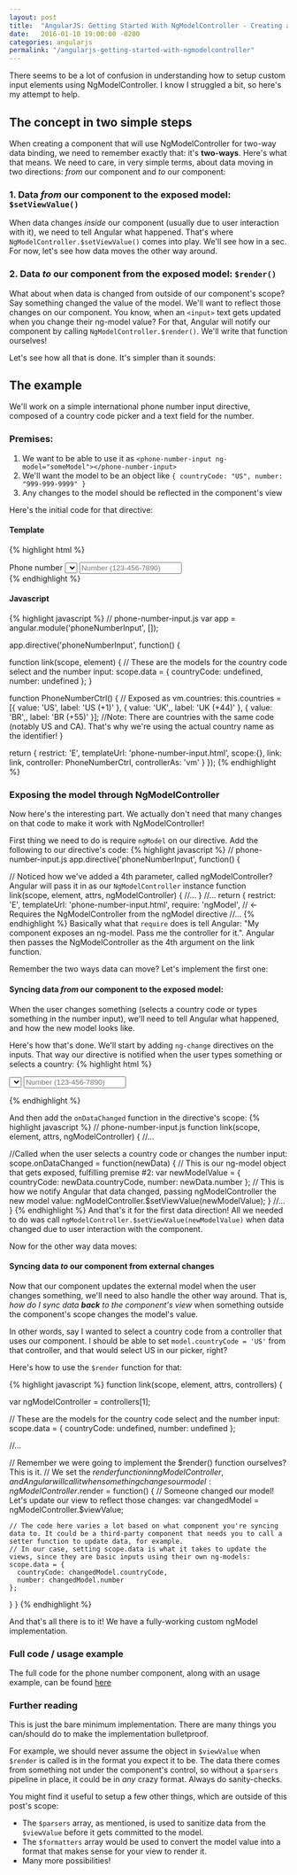 ```yaml
---
layout: post
title:  "AngularJS: Getting Started With NgModelController - Creating a Phone Number Input Component"
date:   2016-01-10 19:00:00 -0200
categories: angularjs
permalink: "/angularjs-getting-started-with-ngmodelcontroller"
---
```

There seems to be a lot of confusion in understanding how to setup custom input elements using NgModelController. I know I struggled a bit, so here's my attempt to help.

## The concept in two simple steps
When creating a component that will use NgModelController for two-way data binding, we need to remember exactly that: it's **two-ways**.
Here's what that means. We need to care, in very simple terms, about data moving in two directions: _from_ our component and _to_ our component:

### 1. Data _from_ our component to the exposed model: `$setViewValue()`
When data changes _inside_ our component (usually due to user interaction with it), we need to tell Angular what happened.
That's where `NgModelController.$setViewValue()` comes into play. We'll see how in a sec. For now, let's see how data moves the other way around.

### 2. Data _to_ our component from the exposed model: `$render()`
What about when data is changed from outside of our component's scope? Say something changed the value of the model. We'll want to reflect those changes on our component. You know, when an `<input>` text gets updated when you change their ng-model value? For that, Angular will notify our component by calling `NgModelController.$render()`. We'll write that function ourselves!

Let's see how all that is done. It's simpler than it sounds:

## The example
We'll work on a simple international phone number input directive, composed of a country code picker and a text field for the number.

### Premises:

1. We want to be able to use it as `<phone-number-input ng-model="someModel"></phone-number-input>`
1. We'll want the model to be an object like `{ countryCode: "US", number: "999-999-9999" }`
1. Any changes to the model should be reflected in the component's view

Here's the initial code for that directive:

#### Template
{% highlight html %}
<!-- phone-number-input.html -->
<div class="phone-input">
  <label>Phone number</label>
  <select ng-model="data.countryCode" ng-options="country.value as country.label for country in vm.countries"></select>
  <input ng-model="data.number" placeholder="Number (123-456-7890)" />
</div>
{% endhighlight %}

#### Javascript
{% highlight javascript %}
// phone-number-input.js
var app = angular.module('phoneNumberInput', []);

app.directive('phoneNumberInput', function() {

  function link(scope, element) {
    // These are the models for the country code select and the number input:
    scope.data = {
      countryCode: undefined,
      number: undefined
    };
  }

  function PhoneNumberCtrl() {
    // Exposed as vm.countries:
    this.countries = [{
      value: 'US',
      label: 'US (+1)'
    }, {
      value: 'UK',,
      label: 'UK (+44)'
    }, {
      value: 'BR',,
      label: 'BR (+55)'
    }];
    //Note: There are countries with the same code (notably US and CA). That's why we're using the actual country name as the identifier!
  }

  return {
    restrict: 'E',
    templateUrl: 'phone-number-input.html',
    scope:{},
    link: link,
    controller: PhoneNumberCtrl,
    controllerAs: 'vm'
  }
});
{% endhighlight %}

### Exposing the model through NgModelController
Now here's the interesting part. We actually don't need that many changes on that code to make it work with NgModelController!

First thing we need to do is require `ngModel` on our directive. Add the following to our directive's code:
{% highlight javascript %}
// phone-number-input.js
app.directive('phoneNumberInput', function() {

  // Noticed how we've added a 4th parameter, called ngModelController? Angular will pass it in as our `NgModelController` instance
  function link(scope, element, attrs, ngModelController) {
    //...
  }
//...
  return {
    restrict: 'E',
    templateUrl: 'phone-number-input.html',
    require: 'ngModel', // <- Requires the NgModelController from the ngModel directive
//...
{% endhighlight %}
Basically what that `require` does is tell Angular: "My component exposes an ng-model. Pass me the controller for it.". Angular then passes the NgModelController as the 4th argument on the link function.

Remember the two ways data can move? Let's implement the first one:

#### Syncing data _from_ our component to the exposed model:
When the user changes something (selects a country code or types something in the number input), we'll need to tell Angular what happened, and how the new model looks like.

Here's how that's done. We'll start by adding `ng-change` directives on the inputs. That way our directive is notified when the user types something or selects a country:
{% highlight html %}
<!-- phone-number-input.html -->
<!-- ... -->
<select ng-change="onDataChanged(data)" ng-model="data.countryCode" ng-options="country.value as country.label for country in vm.countries"></select>
<input ng-change="onDataChanged(data)" ng-model="data.number" placeholder="Number (123-456-7890)" />
<!-- ... -->
{% endhighlight %}

And then add the `onDataChanged` function in the directive's scope:
{% highlight javascript %}
// phone-number-input.js
function link(scope, element, attrs, ngModelController) {
  //...

  //Called when the user selects a country code or changes the number input:
  scope.onDataChanged = function(newData) {
    // This is our ng-model object that gets exposed, fulfilling premise #2:
    var newModelValue = {
      countryCode: newData.countryCode,
      number: newData.number
    };
    // This is how we notify Angular that data changed, passing ngModelController the new model value:
    ngModelController.$setViewValue(newModelValue);
  }
  //...
}
{% endhighlight %}
And that's it for the first data direction! All we needed to do was call `ngModelController.$setViewValue(newModelValue)` when data changed due to user interaction with the component.

Now for the other way data moves:

#### Syncing data _to_ our component from external changes

Now that our component updates the external model when the user changes something, we'll need to also handle the other way around. That is, *how do I sync data **back** to the component's view* when something outside the component's scope changes the model's value.

In other words, say I wanted to select a country code from a controller that uses our component. I should be able to set `model.countryCode = 'US'` from that controller, and that would select US in our picker, right?

Here's how to use the `$render` function for that:

{% highlight javascript %}
function link(scope, element, attrs, controllers) {

  var ngModelController = controllers[1];

  // These are the models for the country code select and the number input:
  scope.data = {
    countryCode: undefined,
    number: undefined
  };

  //...

  // Remember we were going to implement the $render() function ourselves? This is it.
  // We set the $render function in ngModelController, and Angular will call it when something changes our model:
  ngModelController.$render = function() {
    // Someone changed our model! Let's update our view to reflect those changes:
    var changedModel = ngModelController.$viewValue;

    // The code here varies a lot based on what component you're syncing data to. It could be a third-party component that needs you to call a setter function to update data, for example.
    // In our case, setting scope.data is what it takes to update the views, since they are basic inputs using their own ng-models:
    scope.data = {
      countryCode: changedModel.countryCode,
      number: changedModel.number
    };
  }
}
{% endhighlight %}

And that's all there is to it! We have a fully-working custom ngModel implementation.

### Full code / usage example

The full code for the phone number component, along with an usage example, can be found [here](http://plnkr.co/edit/vYC4p5)

### Further reading

This is just the bare minimum implementation. There are many things you can/should do to make the implementation bulletproof.

For example, we should never assume the object in `$viewValue` when `$render` is called is in the format you expect it to be. The data there comes from something not under the component's control, so without a `$parsers` pipeline in place, it could be in _any_ crazy format. Always do sanity-checks.

You might find it useful to setup a few other things, which are outside of this post's scope:

* The `$parsers` array, as mentioned, is used to sanitize data from the `$viewValue` before it gets committed to the model.
* The `$formatters` array would be used to convert the model value into a format that makes sense for your view to render it.
* Many more possibilities!
